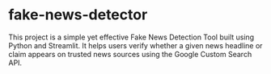 # fake-news-detector
This project is a simple yet effective Fake News Detection Tool built using Python and Streamlit. It helps users verify whether a given news headline or claim appears on trusted news sources using the Google Custom Search API.

